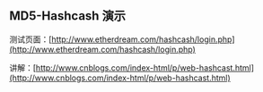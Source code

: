 ## MD5-Hashcash 演示

测试页面：[http://www.etherdream.com/hashcash/login.php](http://www.etherdream.com/hashcash/login.php)

讲解：[http://www.cnblogs.com/index-html/p/web-hashcast.html](http://www.cnblogs.com/index-html/p/web-hashcast.html)
